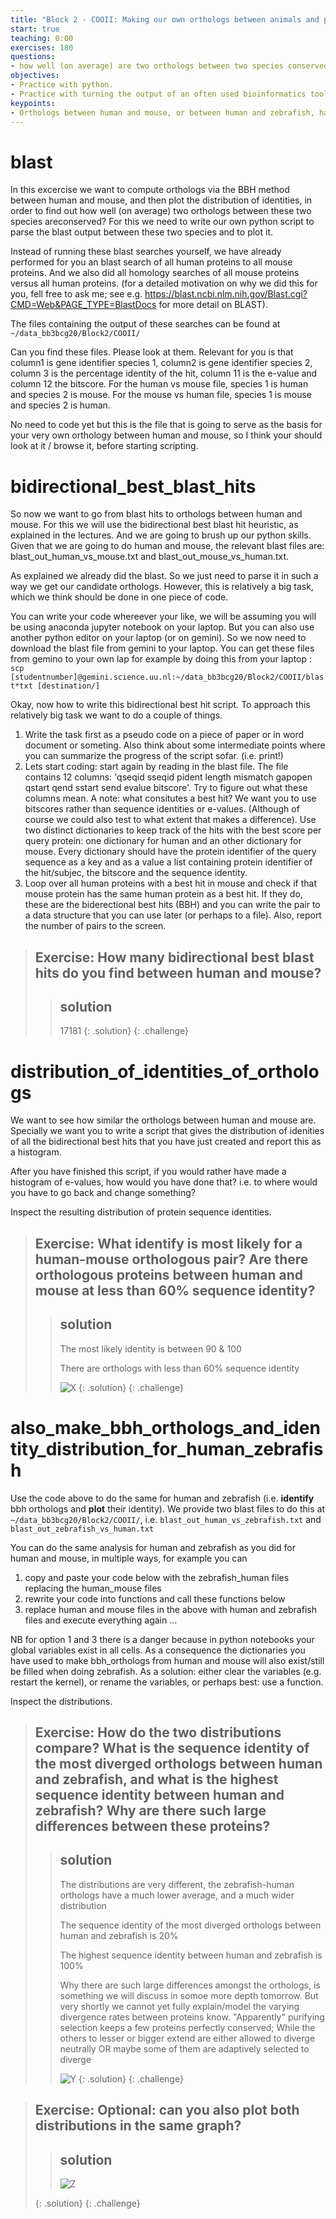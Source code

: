 ```yaml
---
title: "Block 2 - COOII: Making our own orthologs between animals and plotting their conservation"
start: true
teaching: 0:00
exercises: 180
questions: 
- how well (on average) are two orthologs between two species conserved?  
objectives: 
- Practice with python.
- Practice with turning the output of an often used bioinformatics tool into a "biological" result. 
keypoints:
- Orthologs between human and mouse, or between human and zebrafish, have very different levels of conservation 
---
```



[//]: # (maybe first let them do the BBH thing for a single gene via grep on the command line !!!! )

# blast

In this excercise we want to compute orthologs via the BBH method between human and mouse, and then plot the distribution of identities, in order to find out how well (on average)  two orthologs between these two species areconserved? For this we need to write our own python script to parse the blast output between these two species and to plot it. 

Instead of running these blast searches yourself, we have already performed for you an blast search of all human proteins to all mouse proteins. And we also did all homology searches of all mouse proteins versus all human proteins. (for a detailed motivation on why we did this for you, fell free to ask me; see e.g. https://blast.ncbi.nlm.nih.gov/Blast.cgi?CMD=Web&PAGE_TYPE=BlastDocs for more detail on BLAST).

The files containing the output of these searches can be found at  `~/data_bb3bcg20/Block2/COOII/`

Can you find these files. Please look at them. Relevant for you is that column1 is gene identifier species 1, column2 is gene identifier species 2, column 3 is the percentage identity of the hit, column 11 is
the e\-value and column 12 the bitscore. For the human vs mouse file, species 1 is human and species 2 is mouse. For the mouse vs human file, species 1 is mouse and species 2 is human. 

No need to code yet but this is the file that is going to serve as the basis for your very own orthology  between human and mouse, so I think your should look at it / browse it, before starting scripting.


# bidirectional_best_blast_hits

So now we want to go from blast hits to orthologs between human and mouse. For this we will use the bidirectional best blast hit heuristic, as explained in the lectures. And we are going to brush up our python skills. Given that we are going to do human and mouse, the relevant blast files are: blast_out_human_vs_mouse.txt and blast_out_mouse_vs_human.txt.

As explained we already did the blast. So we just need to parse it in such a way we get our candidate orthologs. However, this is relatively a big task, which we think should be done in one piece of code. 

You can write your code whereever your like, we will be assuming you will be using anaconda jupyter notebook on your laptop. But you can also use another python editor on your laptop (or on gemini). So we now need to download the blast file from gemini to your laptop. 
You can get these files from gemino to your own lap for example by doing this from your laptop : `scp [studentnumber]@gemini.science.uu.nl:~/data_bb3bcg20/Block2/COOII/blast*txt [destination/]`

Okay, now how to write this bidirectional best hit script. To approach this relatively big task we want to do a couple of things.
1. Write the task first as a pseudo code on a piece of paper or in word document or someting. Also think about some intermediate points where you can summarize the progress of the script sofar. (i.e. print!)
2. Lets start coding: start again by reading in the blast file. The file contains 12 columns: 'qseqid sseqid pident length mismatch gapopen qstart qend sstart send evalue bitscore'. Try to figure out what these columns mean. A note: what consitutes a best hit? We want you to use bitscores rather than sequence identities or e-values. (Although of course we could also test to what extent that makes a difference). Use two distinct dictionaries to keep track of the hits with the best score per query protein: one dictionary for human and an other dictionary for mouse. Every dictionary should have the protein identifier of the query sequence as a key and as a value a list containing protein identifier of the hit/subjec, the bitscore and the sequence identity.
3. Loop over all human proteins with a best hit in mouse and check if that mouse protein has the same human protein as a best hit. If they do, these are the biderectional best hits (BBH) and you can write the pair to a  data structure that you can use later (or perhaps to a file). Also, report the number of pairs to the screen.


> ## Exercise:  How many bidirectional best blast hits do you find between human and mouse? 
>
>> ## solution
>> 17181
>{: .solution}
{: .challenge}

# distribution_of_identities_of_orthologs

We want to see how similar the orthologs between human and mouse are. Specially we want you to write a script that gives the distribution of idenities of all the bidirectional best hits that you have just created and report this as a histogram.

After you have finished this script, if you would rather have made a histogram of e\-values, how would you have done that? i.e. to where would you have to go back and change something?

Inspect the resulting distribution of protein sequence identities. 
> ## Exercise:  What identify is most likely for a human\-mouse orthologous pair? Are there orthologous proteins between human and mouse at less than 60% sequence identity?  
>
>> ## solution
>> The most likely identity is between 90 & 100 
>>
>> There are orthologs with less than 60% sequence identity
>>
>> ![X](../fig/block2_hm_plot.png)
>{: .solution}
{: .challenge}




# also_make_bbh_orthologs_and_identity_distribution_for_human_zebrafish 

Use the code above to do the same for human and zebrafish (i.e. <b>identify</b> bbh orthologs and <b>plot</b> their identity). We provide two blast files to do this at   `~/data_bb3bcg20/Block2/COOII/`, i.e. `blast_out_human_vs_zebrafish.txt` and `blast_out_zebrafish_vs_human.txt`

You can do the same analysis for human and zebrafish as you did for human and mouse, in multiple ways, for example you can

1. copy and paste your code below with the zebrafish_human files replacing the human_mouse files
2. rewrite your code into functions and call these functions below
3. replace human and mouse files in the above with human and zebrafish files and execute everything again ... 

NB for option 1 and 3 there is a danger because in python notebooks your global variables exist in all cells. As a consequence the dictionaries you have used to make bbh_orthologs from human and mouse will also exist/still be filled when doing zebrafish. As a solution: either clear the variables (e.g. restart the kernel), or rename the variables, or perhaps best: use a function.

Inspect the distributions. 
> ## Exercise:  How do the two distributions compare? What is the sequence identity of the most diverged orthologs between human and zebrafish, and what is the highest sequence identity between human and zebrafish? Why are there such large differences between these proteins?  
>
>> ## solution
>>
>> The distributions are very different, the zebrafish-human orthologs have a much lower average, and a much wider distribution 
>> 
>> The sequence identity of the most diverged orthologs between human and zebrafish is 20%
>>
>> The highest sequence identity between human and zebrafish is 100%
>>
>> Why there are such large differences amongst the orthologs, is something we will discuss in somoe more depth tomorrow. But very shortly we cannot yet fully explain/model the varying divergence rates between proteins know. "Apparently" purifying selection keeps a few proteins perfectly conserved; While the others to lesser or bigger extend are either allowed to diverge neutrally OR maybe some of them are adaptively selected to diverge
>>
>> ![Y](../fig/block2_hz_plot.png)
>{: .solution}
{: .challenge}


> ## Exercise:  Optional: can you also plot both distributions in the same graph?
>
>> ## solution
>> ![Z](../fig/block2_two_plots.png)
>>
>{: .solution}
{: .challenge}
